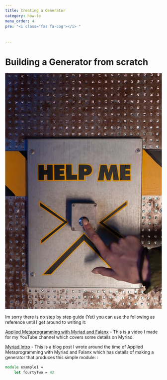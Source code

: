 ```yaml
---
title: Creating a Generator
category: how-to
menu_order: 4
pre: "<i class='fas fa-cog'></i> "


---
```


# Building a Generator from scratch  

![Generator](/pexels-mikhail-nilov-7662853.jpg)

Im sorry there is no step by step guide (Yet) you can use the following as reference until I get around to writing it:

[Applied Metaprogramming with Myriad and Falanx](https://7sharp9.github.io/fsharp/2019-04-24-applied-metaprogramming-with-myriad/)  - This is a video I made for my YouTube channel which covers some details on Myriad.  


[Myriad Intro](https://7sharp9.github.io/fsharp/2019-11-06-myriad-intro/) - This is a blog post I wrote around the time of Applied Metaprogramming with Myriad and Falanx which has details of making a generator that produces this simple module:
:

```fsharp
module example1 =
    let fourtyTwo = 42
```
